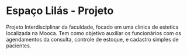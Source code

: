 # Espaço Lilás - Projeto
Projeto Interdisciplinar da faculdade, focado em uma clinica de estetica localizada na Mooca. Tem como objetivo auxiliar os funcionários com os agendamentos da consulta, controle de estoque, e cadastro simples de pacientes. 
